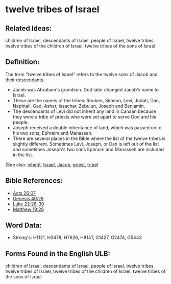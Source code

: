 # twelve tribes of Israel

## Related Ideas:

children of Israel, descendants of Israel, people of Israel, twelve tribes, twelve tribes of the children of Israel, twelve tribes of the sons of Israel

## Definition:

The term "twelve tribes of Israel" refers to the twelve sons of Jacob and their descendants.

* Jacob was Abraham's grandson. God later changed Jacob's name to Israel.
* These are the names of the tribes: Reuben, Simeon, Levi, Judah, Dan, Naphtali, Gad, Asher, Issachar, Zebulun, Joseph and Benjamin.
* The descendants of Levi did not inherit any land in Canaan because they were a tribe of priests who were set apart to serve God and his people.
* Joseph received a double inheritance of land, which was passed on to his two sons, Ephraim and Manasseh.
* There are several places in the Bible where the list of the twelve tribes is slightly different. Sometimes Levi, Joseph, or Dan is left out of the list and sometimes Joseph's two sons Ephraim and Manasseh are included in the list.

(See also: [inherit](../kt/inherit.md), [Israel](../kt/israel.md), [Jacob](../names/jacob.md), [priest](../kt/priest.md), [tribe](../other/tribe.md))

## Bible References:

* [Acts 26:07](rc://en/tn/help/act/26/07)
* [Genesis 49:28](rc://en/tn/help/gen/49/28)
* [Luke 22:28-30](rc://en/tn/help/luk/22/28)
* [Matthew 19:28](rc://en/tn/help/mat/19/28)

## Word Data:

* Strong's: H1121, H3478, H7626, H8147, G1427, G2474, G5443

## Forms Found in the English ULB:

children of Israel, descendants of Israel, people of Israel, twelve tribes, twelve tribes of Israel, twelve tribes of the children of Israel, twelve tribes of the sons of Israel

